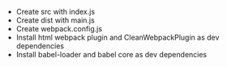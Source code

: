 - Create src with index.js
- Create dist with main.js
- Create webpack.config.js
- Install html webpack plugin and CleanWebpackPlugin as dev dependencies
- Install babel-loader and babel core as dev dependencies